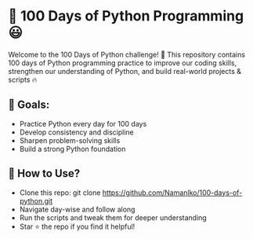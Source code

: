 # 📘 100 Days of Python Programming 😃

Welcome to the 100 Days of Python challenge! 🚀 This repository contains 100 days of Python programming practice to improve our coding skills, strengthen our understanding of Python, and build real-world projects & scripts 🔥

## 🎯 Goals:
- Practice Python every day for 100 days
- Develop consistency and discipline
- Sharpen problem-solving skills
- Build a strong Python foundation

## 📌 How to Use?
- Clone this repo: git clone https://github.com/Namanlko/100-days-of-python.git
- Navigate day-wise and follow along
- Run the scripts and tweak them for deeper understanding
- Star ⭐ the repo if you find it helpful!

